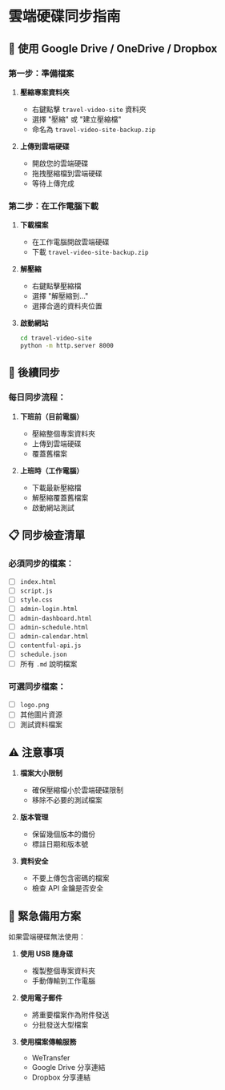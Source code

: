 # 雲端硬碟同步指南

## 📁 使用 Google Drive / OneDrive / Dropbox

### 第一步：準備檔案

1. **壓縮專案資料夾**
   - 右鍵點擊 `travel-video-site` 資料夾
   - 選擇 "壓縮" 或 "建立壓縮檔"
   - 命名為 `travel-video-site-backup.zip`

2. **上傳到雲端硬碟**
   - 開啟您的雲端硬碟
   - 拖拽壓縮檔到雲端硬碟
   - 等待上傳完成

### 第二步：在工作電腦下載

1. **下載檔案**
   - 在工作電腦開啟雲端硬碟
   - 下載 `travel-video-site-backup.zip`

2. **解壓縮**
   - 右鍵點擊壓縮檔
   - 選擇 "解壓縮到..."
   - 選擇合適的資料夾位置

3. **啟動網站**
   ```bash
   cd travel-video-site
   python -m http.server 8000
   ```

## 🔄 後續同步

### 每日同步流程：

1. **下班前（目前電腦）**
   - 壓縮整個專案資料夾
   - 上傳到雲端硬碟
   - 覆蓋舊檔案

2. **上班時（工作電腦）**
   - 下載最新壓縮檔
   - 解壓縮覆蓋舊檔案
   - 啟動網站測試

## 📋 同步檢查清單

### 必須同步的檔案：
- [ ] `index.html`
- [ ] `script.js`
- [ ] `style.css`
- [ ] `admin-login.html`
- [ ] `admin-dashboard.html`
- [ ] `admin-schedule.html`
- [ ] `admin-calendar.html`
- [ ] `contentful-api.js`
- [ ] `schedule.json`
- [ ] 所有 `.md` 說明檔案

### 可選同步檔案：
- [ ] `logo.png`
- [ ] 其他圖片資源
- [ ] 測試資料檔案

## ⚠️ 注意事項

1. **檔案大小限制**
   - 確保壓縮檔小於雲端硬碟限制
   - 移除不必要的測試檔案

2. **版本管理**
   - 保留幾個版本的備份
   - 標註日期和版本號

3. **資料安全**
   - 不要上傳包含密碼的檔案
   - 檢查 API 金鑰是否安全

## 🚨 緊急備用方案

如果雲端硬碟無法使用：

1. **使用 USB 隨身碟**
   - 複製整個專案資料夾
   - 手動傳輸到工作電腦

2. **使用電子郵件**
   - 將重要檔案作為附件發送
   - 分批發送大型檔案

3. **使用檔案傳輸服務**
   - WeTransfer
   - Google Drive 分享連結
   - Dropbox 分享連結

